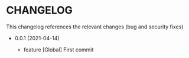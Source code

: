 CHANGELOG
=========

This changelog references the relevant changes (bug and security fixes)

* 0.0.1 (2021-04-14)

    * feature [Global] First commit
